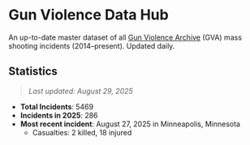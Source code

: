 # Gun Violence Data Hub
An up-to-date master dataset of all [Gun Violence Archive](https://www.gunviolencearchive.org/) (GVA) mass shooting incidents (2014–present). Updated daily.

## Statistics
>*Last updated: August 29, 2025*
- **Total Incidents**: 5469
- **Incidents in 2025**: 286
- **Most recent incident**: August 27, 2025 in Minneapolis, Minnesota
  - Casualties: 2 killed, 18 injured
